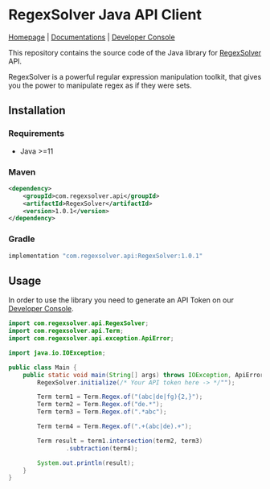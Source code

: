 # RegexSolver Java API Client
[Homepage](https://regexsolver.com) | [Documentations](https://docs.regexsolver.com) | [Developer Console](https://console.regexsolver.com)

This repository contains the source code of the Java library for [RegexSolver](https://regexsolver.com) API.

RegexSolver is a powerful regular expression manipulation toolkit, that gives you the power to manipulate regex as if
they were sets.

## Installation

### Requirements

- Java >=11

### Maven

```xml
<dependency>
    <groupId>com.regexsolver.api</groupId>
    <artifactId>RegexSolver</artifactId>
    <version>1.0.1</version>
</dependency>
```

### Gradle

```groovy
implementation "com.regexsolver.api:RegexSolver:1.0.1"
```

## Usage

In order to use the library you need to generate an API Token on our [Developer Console](https://regexsolver.com/).

```java
import com.regexsolver.api.RegexSolver;
import com.regexsolver.api.Term;
import com.regexsolver.api.exception.ApiError;

import java.io.IOException;

public class Main {
    public static void main(String[] args) throws IOException, ApiError {
        RegexSolver.initialize(/* Your API token here -> */"");

        Term term1 = Term.Regex.of("(abc|de|fg){2,}");
        Term term2 = Term.Regex.of("de.*");
        Term term3 = Term.Regex.of(".*abc");

        Term term4 = Term.Regex.of(".+(abc|de).+");

        Term result = term1.intersection(term2, term3)
                .subtraction(term4);

        System.out.println(result);
    }
}
```
